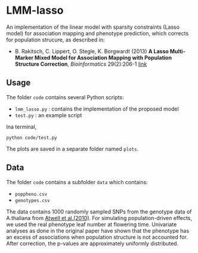 # LMM-lasso

An implementation of the linear model with sparsity constraints (Lasso model) for association mapping and phenotype prediction, which corrects for population strucure, as described in:

* B. Rakitsch, C. Lippert, O. Stegle, K. Borgwardt (2013) 
**A Lasso Multi-Marker Mixed Model for Association Mapping with Population Structure Correction**,
_Bioinformatics_ 29(2):206-1 [link](http://bioinformatics.oxfordjournals.org/content/29/2/206)

## Usage

The folder `code` contains several Python scripts:
* `lmm_lasso.py` : contains the implementation of the proposed model   
* `test.py` : an example script  

Ina terminal, 

```
python code/test.py
```

The plots are saved in a separate folder named `plots`.


## Data


The folder `code` contains a subfolder `data` which contains:
* `poppheno.csv`  
* `genotypes.csv`  

The data contains 1000 randomly sampled SNPs from the genotype data of A.thaliana from [Atwell et al.(2010)](http://www.nature.com/nature/journal/v465/n7298/full/nature08800.html). For simulating population-driven effects, we used the real phenotype leaf number at flowering time. Univariate analyses as done in the original paper have shown that the phenotype has an excess of associations when population structure is not accounted for. After correction, the p-values are approximately uniformly distributed.



